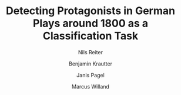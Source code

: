 ---
layout: pub
type: inproceedings
title: "Detecting Protagonists in German Plays around 1800 as a Classification Task"
author:
- Nils Reiter
- Benjamin Krautter
- Janis Pagel
- Marcus Willand
booktitle: "Abstracts of EADH"
year: 2018
month: 12
---